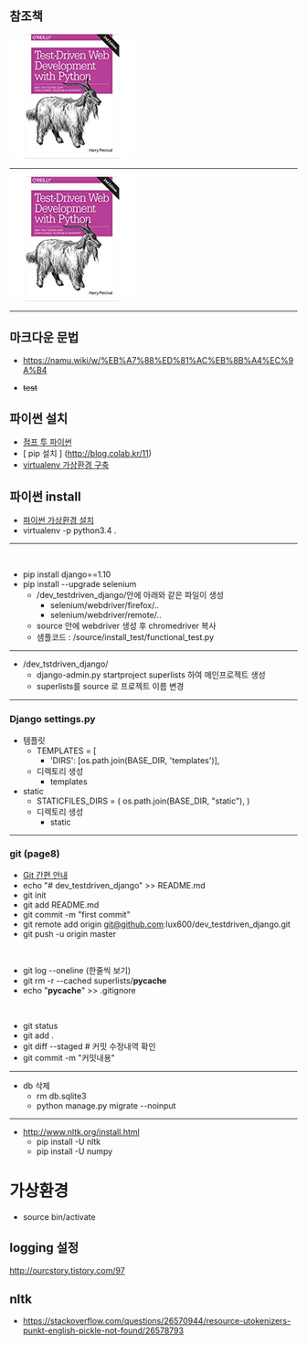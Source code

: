 ## 참조책 
![](./assets/book.jpg)

--- 

![](./assets/book.jpg)

---

## 마크다운 문법 
- https://namu.wiki/w/%EB%A7%88%ED%81%AC%EB%8B%A4%EC%9A%B4
* ~~test~~

## 파이썬 설치 
- [ 점프 투 파이썬 ](https://wikidocs.net/8)
- [ pip 설치 ] (http://blog.colab.kr/11)
- [ virtualenv 가상환경 구축 ](http://pythoninreal.blogspot.kr/2013/12/virtualenv.html)

## 파이썬 install
- [파이썬 가상환경 설치](https://www.holaxprogramming.com/2017/07/15/python-virtual-environments/)
- virtualenv -p python3.4 .
---
<br/>

- pip install django==1.10
- pip install --upgrade selenium
    - /dev_testdriven_django/안에 아래와 같은 파일이 생성 
        - selenium/webdriver/firefox/..
        - selenium/webdriver/remote/..
    - source 안에 webdriver 생성 후 chromedriver 복사 
    - 샘플코드 : /source/install_test/functional_test.py
---
- /dev_tstdriven_django/
    - django-admin.py startproject superlists 하여 메인프로젝트 생성
    - superlists를 source 로 프로젝트 이름 변경 
    
---
### Django settings.py
- 템플릿 
    - TEMPLATES = [
        - 'DIRS': [os.path.join(BASE_DIR, 'templates')],
    - 디렉토리 생성 
        - templates
- static 
    - STATICFILES_DIRS = ( os.path.join(BASE_DIR, "static"), )
    - 디렉토리 생성 
        - static 
---     

### git (page8)
 - [ Git 간편 안내 ](https://rogerdudler.github.io/git-guide/index.ko.html)
- echo "# dev_testdriven_django" >> README.md
- git init
- git add README.md
- git commit -m "first commit"
- git remote add origin git@github.com:lux600/dev_testdriven_django.git
- git push -u origin master

<br/>

- git log --oneline  (한줄씩 보기)
- git rm -r --cached superlists/__pycache__
- echo "__pycache__" >> .gitignore

<br/>

- git status
- git add .
- git diff --staged # 커밋 수정내역 확인 
- git commit -m "커밋내용"
 
---
- db 삭제 
    - rm db.sqlite3
    - python manage.py migrate --noinput
---
- http://www.nltk.org/install.html
    - pip install -U nltk
    - pip install -U numpy 


# 가상환경 
- source bin/activate

## logging 설정 
http://ourcstory.tistory.com/97

## nltk
- https://stackoverflow.com/questions/26570944/resource-utokenizers-punkt-english-pickle-not-found/26578793
